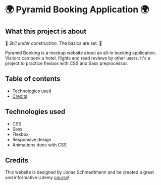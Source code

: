 # :earth_africa: Pyramid Booking Application :earth_africa:

## What this project is about

:construction: *Still under construction.* The basics are set. :construction:

Pyramid Booking is a mockup website about an all-in booking application. Visitors can book a hotel, flights and read reviews by other users. It's a project to practice flexbox with CSS and Sass preprocessor. 


## Table of contents

* [Technologies used](#technologies-used)
* [Credits](#credits)

## Technologies used

- CSS
- Sass
- Flexbox
- Responsive design
- Animations done with CSS 

## Credits

This website is designed by Jonas Schmedtmann and he created a great and informative Udemy [course](https://www.udemy.com/course/advanced-css-and-sass/)! 

